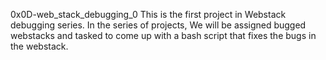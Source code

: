 0x0D-web_stack_debugging_0
This is the first project in Webstack debugging series.
In the series of projects, We will be assigned bugged webstacks and tasked to come up with a bash script that fixes the bugs in the webstack.

